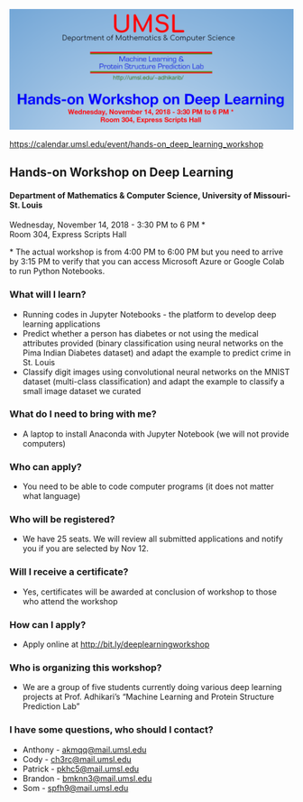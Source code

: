 ![Banner](workshop-banner.png)

https://calendar.umsl.edu/event/hands-on_deep_learning_workshop

## Hands-on Workshop on Deep Learning  
#### Department of Mathematics & Computer Science, University of Missouri-St. Louis  
Wednesday, November 14, 2018 - 3:30 PM to 6 PM \*  
Room 304, Express Scripts Hall  

\* The actual workshop is from 4:00 PM to 6:00 PM but you need to arrive by 3:15 PM to verify that you can access Microsoft Azure or Google Colab to run Python Notebooks.

### What will I learn?
- Running codes in Jupyter Notebooks - the platform to develop deep learning applications
- Predict whether a person has diabetes or not using the medical attributes provided (binary classification using neural networks on the Pima Indian Diabetes dataset) and adapt the example to predict crime in St. Louis
- Classify digit images using convolutional neural networks on the MNIST dataset (multi-class classification) and adapt the example to classify a small image dataset we curated
	
### What do I need to bring with me? 
- A laptop to install Anaconda with Jupyter Notebook (we will not provide computers)

### Who can apply?
- You need to be able to code computer programs (it does not matter what language)

### Who will be registered?
- We have 25 seats. We will review all submitted applications and notify you if you are selected by Nov 12.
	
### Will I receive a certificate?
- Yes, certificates will be awarded at conclusion of workshop to those who attend the workshop
	
### How can I apply?
- Apply online at http://bit.ly/deeplearningworkshop 

### Who is organizing this workshop?
- We are a group of five students currently doing various deep learning projects at Prof. Adhikari’s “Machine Learning and Protein Structure Prediction Lab”
	
### I have some questions, who should I contact?
- Anthony - akmqq@mail.umsl.edu
- Cody - ch3rc@mail.umsl.edu
- Patrick - pkhc5@mail.umsl.edu
- Brandon - bmknn3@mail.umsl.edu
- Som - spfh9@mail.umsl.edu



